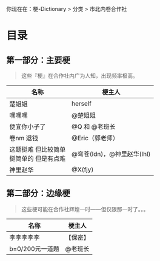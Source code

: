 你现在在：梗-Dictionary > 分类 > 市北内卷合作社
# 目录
## 第一部分：主要梗
> 这些『梗』在合作社内广为人知，出现频率极高。

| 名称 | 梗主人 |
|-|-|
| 楚姐姐 | herself |
| 嘿嘿嘿 | @楚姐姐 |
| 便宜你小子了 | @Q 和 @老班长 |
| 卷nm 退钱 | @Eric（郭老师） |
| 这题挺难 但比较简单<br>挺简单的 但是有点难 | @穹苍(ldn)，@神里赵华(lhl) |
| 神里赵华 | @X(fjy) |

## 第二部分：边缘梗
> 这些梗可能在合作社辉煌一时——但仅限那一时了。。。

| 名称 | 梗主人 |
|-|-|
| 李李李李李 | 【保密】 |
| b=0/200元一道题 | @老班长 |
